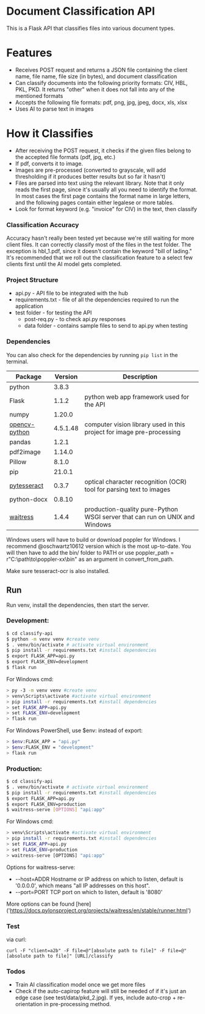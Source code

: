 # Document Classification API

This is a Flask API that classifies files into various document types. 

# Features

  - Receives POST request and returns a JSON file containing the client name, file name, file size (in bytes), and document classification
  - Can classify documents into the following priority formats: CIV, HBL, PKL, PKD. It returns "other" when it does not fall into any of the mentioned formats
  - Accepts the following file formats: pdf, png, jpg, jpeg, docx, xls, xlsx
  - Uses AI to parse text in images 
  
# How it Classifies
- After receiving the POST request, it checks if the given files belong to the accepted file formats (pdf, jpg, etc.)
- If pdf, converts it to image. 
- Images are pre-processed (converted to grayscale, will add thresholding if it produces better results but so far it hasn't)
- Files are parsed into text using the relevant library. Note that it only reads the first page, since it's usually all you need to identify the format. In most cases the first page contains the format name in large letters, and the following pages contain either legalese or more tables.  
- Look for format keyword (e.g. "invoice" for CIV) in the text, then classify

### Classification Accuracy
Accuracy hasn't really been tested yet because we're still waiting for more client files. It can correctly classify most of the files in the test folder. The exception is hbl_1.pdf, since it doesn't contain the keyword "bill of lading." It's recommended that we roll out the classification feature to a select few clients first until the AI model gets completed.  

### Project Structure
- api.py - API file to be integrated with the hub
- requirements.txt - file of all the dependencies required to run the application
- test folder - for testing the API
    - post-req.py - to check api.py responses
    - data folder - contains sample files to send to api.py when testing

### Dependencies

You can also check for the dependencies by running `pip list` in the terminal. 

| Package      | Version | Description |
|---------------| --------| ------|
|python       |    3.8.3 | 
| Flask        |   1.1.2 | python web app framework used for the API |
| numpy        |   1.20.0 |  |
| [opencv-python] |  4.5.1.48 | computer vision library used in this project for image pre-processing  |
| pandas      |    1.2.1 |  |
| pdf2image   |    1.14.0 |  |
| Pillow      |    8.1.0 |  |
| pip        |     21.0.1 |  |
| [pytesseract]  |   0.3.7 | optical character recognition (OCR) tool for parsing text to images  |
| python-docx  |   0.8.10 |  |
| [waitress]     |  1.4.4 | production-quality pure-Python WSGI server that can run on UNIX and Windows 


Windows users will have to build or download poppler for Windows. I recommend @oschwartz10612 version which is the most up-to-date. You will then have to add the bin/ folder to PATH or use poppler_path = r"C:\path\to\poppler-xx\bin" as an argument in convert_from_path.

Make sure tesseract-ocr is also installed. 




## Run

Run venv, install the dependencies, then start the server.

### Development:

```sh
$ cd classify-api
$ python -m venv venv #create venv
$ . venv/bin/activate # activate virtual environment
$ pip install -r requirements.txt #install dependencies
$ export FLASK_APP=api.py
$ export FLASK_ENV=development
$ flask run
```

For Windows cmd:
```sh
> py -3 -m venv venv #create venv
> venv\Scripts\activate #activate virtual environment
> pip install -r requirements.txt #install dependencies
> set FLASK_APP=api.py
> set FLASK_ENV=development
> flask run
```

For Windows PowerShell, use $env: instead of export:
```sh
> $env:FLASK_APP = "api.py"
> $env:FLASK_ENV = "development"
> flask run
```


### Production:
```sh
$ cd classify-api
$ . venv/bin/activate # activate virtual environment
$ pip install -r requirements.txt #install dependencies
$ export FLASK_APP=api.py
$ export FLASK_ENV=production
$ waitress-serve [OPTIONS] "api:app"
```

For Windows cmd:
```sh
> venv\Scripts\activate #activate virtual environment
> pip install -r requirements.txt #install dependencies
> set FLASK_APP=api.py
> set FLASK_ENV=production
> waitress-serve [OPTIONS] "api:app"
```

Options for waitress-serve:
- --host=ADDR
    Hostname or IP address on which to listen, default is '0.0.0.0', which means "all IP addresses on this host".
- --port=PORT
    TCP port on which to listen, default is '8080'

More options can be found [here] ('https://docs.pylonsproject.org/projects/waitress/en/stable/runner.html')


### Test

via curl:

`curl -F "client=a2b" -F file=@"[absolute path to file]" -F file=@"[absolute path to file]" [URL]/classify`

### Todos

 - Train AI classification model once we get more files
 - Check if the auto-capirop feature will still be needed of if it's just an edge case (see test/data/pkd_2.jpg). If yes, include auto-crop + re-orientation in pre-processing method. 



[//]: # (These are reference links used in the body of this note and get stripped out when the markdown processor does its job. There is no need to format nicely because it shouldn't be seen. Thanks SO - http://stackoverflow.com/questions/4823468/store-comments-in-markdown-syntax)


   [pytesseract]: <https://github.com/madmaze/pytesseract>
   [opencv-python]: <https://github.com/opencv/opencv>
   [waitress]: <https://docs.pylonsproject.org/projects/waitress/en/stable/index.html>


